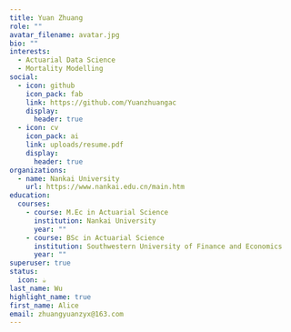 ```yaml
---
title: Yuan Zhuang
role: ""
avatar_filename: avatar.jpg
bio: ""
interests:
  - Actuarial Data Science
  - Mortality Modelling
social:
  - icon: github
    icon_pack: fab
    link: https://github.com/Yuanzhuangac
    display:
      header: true
  - icon: cv
    icon_pack: ai
    link: uploads/resume.pdf
    display:
      header: true
organizations:
  - name: Nankai University
    url: https://www.nankai.edu.cn/main.htm
education:
  courses:
    - course: M.Ec in Actuarial Science
      institution: Nankai University
      year: ""
    - course: BSc in Actuarial Science
      institution: Southwestern University of Finance and Economics
      year: ""
superuser: true
status:
  icon: ☕️
last_name: Wu
highlight_name: true
first_name: Alice
email: zhuangyuanzyx@163.com
---
```

